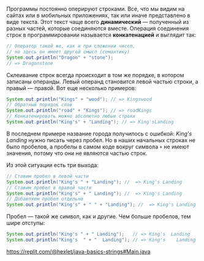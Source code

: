 Программы постоянно оперируют строками. Все, что мы видим на сайтах или в мобильных приложениях, так или иначе представлено в виде текста. Этот текст чаще всего **динамический** — полученный из разных частей, которые соединяются вместе. Операция соединения строк в программировании называется **конкатенацией** и выглядит так:

```java
// Оператор такой же, как и при сложении чисел,
// но здесь он имеет другой смысл (семантику)
System.out.println("Dragon" + "stone");
// => Dragonstone
```

Склеивание строк всегда происходит в том же порядке, в котором записаны операнды. Левый операнд становится левой частью строки, а правый — правой. Вот еще несколько примеров:

```java
System.out.println("Kings" + "wood"); // => Kingswood
// Обратный порядок слов
System.out.println("road" + "Kings"); // => roadKings
// Конкатенировать можно абсолютно любые строки
System.out.println("King's" + "Landing"); // => King'sLanding
```

В последнем примере название города получилось с ошибкой: *King's Landing* нужно писать через пробел. Но в наших начальных строках не было пробелов, а пробелы в самом коде вокруг символа `+` не имеют значения, потому что они не являются частью строк.

Из этой ситуации есть три выхода:

```java
// Ставим пробел в левой части
System.out.println("King's " + "Landing"); //  => King's Landing
// Ставим пробел в правой части
System.out.println("King's" + " Landing"); //  => King's Landing
// Добавляем пробел отдельно
System.out.println("King's" + " " + "Landing"); //  => King's Landing
```

Пробел — такой же символ, как и другие. Чем больше пробелов, тем шире отступы:

```java
System.out.println("King's " + " Landing");   // => King's  Landing
System.out.println("King's  " + "  Landing"); // => King's    Landing
```

https://replit.com/@hexlet/java-basics-strings#Main.java
